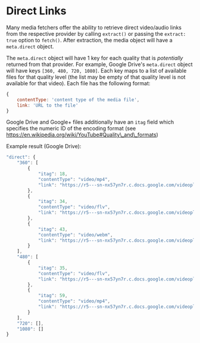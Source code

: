 # Direct Links #

Many media fetchers offer the ability to retrieve direct video/audio links from
the respective provider by calling `extract()` or passing the `extract: true`
option to `fetch()`.  After extraction, the media object will have a
`meta.direct` object.

The `meta.direct` object will have 1 key for each quality that is *potentially*
returned from that provider.  For example, Google Drive's `meta.direct` object
will have keys `[360, 480, 720, 1080]`.  Each key maps to a list of available
files for that quality level (the list may be empty of that quality level is
not available for that video).  Each file has the following format:

```javascript
{
    contentType: 'content type of the media file',
    link: 'URL to the file'
}
```

Google Drive and Google+ files additionally have an `itag` field which specifies
the numeric ID of the encoding format (see
https://en.wikipedia.org/wiki/YouTube#Quality\_and\_formats)

Example result (Google Drive):
```javascript
"direct": {
    "360": [
        {
            "itag": 18,
            "contentType": "video/mp4",
            "link": "https://r5---sn-nx57yn7r.c.docs.google.com/videoplayback?requiressl=yes&id=e69155668caa53bd&itag=18&source=webdrive&app=docs&ip=162.244.137.144&ipbits=0&expire=1441776218&sparams=requiressl%2Cid%2Citag%2Csource%2Cip%2Cipbits%2Cexpire&signature=49E25B5280E5A4243BF0FA97D0285AB31C1A0834.1088E2294BE635AD8D3EDB1F85E4F3F9CC8FA335&key=ck2&mm=30&mn=sn-nx57yn7r&ms=nxu&mt=1441772582&mv=m&pl=22"
        },
        {
            "itag": 34,
            "contentType": "video/flv",
            "link": "https://r5---sn-nx57yn7r.c.docs.google.com/videoplayback?requiressl=yes&id=e69155668caa53bd&itag=34&source=webdrive&app=docs&ip=162.244.137.144&ipbits=0&expire=1441776218&sparams=requiressl%2Cid%2Citag%2Csource%2Cip%2Cipbits%2Cexpire&signature=321D241FEA617061246BF97F4F18636D39FEB23C.1D8FCB019CEF283C218ABF2FE268D40FE51D4395&key=ck2&mm=30&mn=sn-nx57yn7r&ms=nxu&mt=1441772582&mv=m&pl=22"
        },
        {
            "itag": 43,
            "contentType": "video/webm",
            "link": "https://r5---sn-nx57yn7r.c.docs.google.com/videoplayback?requiressl=yes&id=e69155668caa53bd&itag=43&source=webdrive&app=docs&ip=162.244.137.144&ipbits=0&expire=1441776218&sparams=requiressl%2Cid%2Citag%2Csource%2Cip%2Cipbits%2Cexpire&signature=61BEF88BBF284707E762CB20F35E778CD09B5461.77D7CC0731CE71931745981DFFD7538ABC90C472&key=ck2&mm=30&mn=sn-nx57yn7r&ms=nxu&mt=1441772582&mv=m&pl=22"
        }
    ],
    "480": [
        {
            "itag": 35,
            "contentType": "video/flv",
            "link": "https://r5---sn-nx57yn7r.c.docs.google.com/videoplayback?requiressl=yes&id=e69155668caa53bd&itag=35&source=webdrive&app=docs&ip=162.244.137.144&ipbits=0&expire=1441776218&sparams=requiressl%2Cid%2Citag%2Csource%2Cip%2Cipbits%2Cexpire&signature=5CB26BEC2B9337040589EA689F273560ABD697EA.561D835B39EE022A5FFE9F4DB5B0D27BC2758959&key=ck2&mm=30&mn=sn-nx57yn7r&ms=nxu&mt=1441772582&mv=m&pl=22"
        },
        {
            "itag": 59,
            "contentType": "video/mp4",
            "link": "https://r5---sn-nx57yn7r.c.docs.google.com/videoplayback?requiressl=yes&id=e69155668caa53bd&itag=59&source=webdrive&app=docs&ip=162.244.137.144&ipbits=0&expire=1441776218&sparams=requiressl%2Cid%2Citag%2Csource%2Cip%2Cipbits%2Cexpire&signature=AB6DCC3D1444149503FAD267A55E14AB6EC97082.6C97FC481EDD325F9E84041C9E2C3D9D82DF4D38&key=ck2&mm=30&mn=sn-nx57yn7r&ms=nxu&mt=1441772582&mv=m&pl=22"
        }
    ],
    "720": [],
    "1080": []
}
```
